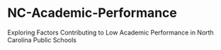 # NC-Academic-Performance
Exploring Factors Contributing to Low Academic Performance in North Carolina Public Schools
